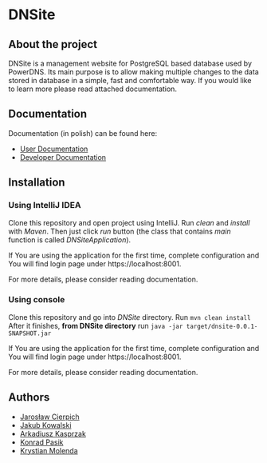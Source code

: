 # DNSite

## About the project
DNSite is a management website for PostgreSQL based database used by PowerDNS. Its main purpose is to allow making 
multiple changes to the data stored in database in a simple, fast and comfortable way. If you would like to learn more 
please read attached documentation.

## Documentation
Documentation (in polish) can be found here:
* [User Documentation](https://github.com/agh-ki-io/DNSite/blob/master/documentation/userGuide/dokumentacja_uzytkownika.pdf)
* [Developer Documentation](https://github.com/agh-ki-io/DNSite/blob/master/documentation/technicalDocumentation/dokumentacja_techniczna.pdf)

## Installation

### Using IntelliJ IDEA
Clone this repository and open project using IntelliJ. Run *clean* and *install* with *Maven*.
Then just click *run* button (the class that contains *main* function is called *DNSiteApplication*).

If You are using the application for the first time, complete configuration and You will find login page under https://localhost:8001.

For more details, please consider reading documentation.

### Using console
Clone this repository and go into *DNSite* directory. Run
`mvn clean install`
After it finishes, **from DNSite directory** run 
`java -jar target/dnsite-0.0.1-SNAPSHOT.jar`

If You are using the application for the first time, complete configuration and You will find login page under https://localhost:8001.

For more details, please consider reading documentation.


## Authors
* [Jarosław Cierpich](https://github.com/Loniowsky)
* [Jakub Kowalski](https://github.com/JakubKowalski1997)
* [Arkadiusz Kasprzak](https://github.com/arokasprz100)
* [Konrad Pasik](https://github.com/Pasik97)
* [Krystian Molenda](https://github.com/pierwiastekzminusjeden)
